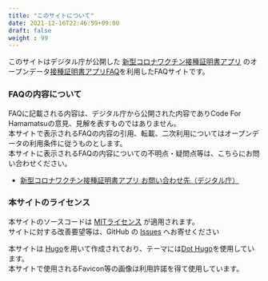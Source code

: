 ```yaml
---
title: "このサイトについて"
date: 2021-12-16T22:46:59+09:00
draft: false
weight : 99
---
```


このサイトはデジタル庁が公開した [新型コロナワクチン接種証明書アプリ](https://www.digital.go.jp/policies/posts/vaccinecert) のオープンデータ[接種証明書アプリFAQ](https://cio.go.jp/vrs_lgov)を利用したFAQサイトです。

### FAQの内容について
FAQに記載される内容は、デジタル庁から公開された内容でありCode For Hamamatsuの意見、見解を表すものではありません。  
本サイトで表示されるFAQの内容の引用、転載、二次利用についてはオープンデータの利用条件に従うものとします。  
本サイトに表示されるFAQの内容についての不明点・疑問点等は、こちらにお問い合わせください。
- [新型コロナワクチン接種証明書アプリ お問い合わせ先（デジタル庁）](https://www.digital.go.jp/policies/vaccinecert/contact)



### 本サイトのライセンス
本サイトのソースコードは [MITライセンス](https://github.com/code-for-hamamatsu/vaccinecert-faq/blob/main/LICENCE.txt) が適用されます。  
サイトに対する改善要望等は、GitHub の [Issues](https://github.com/code-for-hamamatsu/vaccinecert-faq/issues) へお寄せください  

本サイトは [Hugo](https://gohugo.io/)を用いて作成されており、テーマには[Dot Hugo](https://github.com/themefisher/dot-hugo)を使用しています。  
本サイトで使用されるFavicon等の画像は利用許諾を得て使用しています。  
